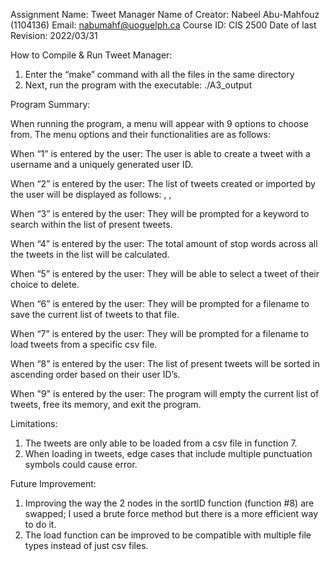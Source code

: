 Assignment Name: Tweet Manager
Name of Creator: Nabeel Abu-Mahfouz (1104136)
Email: nabumahf@uoguelph.ca
Course ID: CIS 2500
Date of last Revision: 2022/03/31


How to Compile & Run Tweet Manager:

1. Enter the “make” command with all the files in the same directory
2. Next, run the program with the executable: ./A3_output




Program Summary:

When running the program, a menu will appear with 9 options to choose from.
The menu options and their functionalities are as follows:

When “1” is entered by the user:
The user is able to create a tweet with a username and a uniquely generated user ID.

When “2” is entered by the user:
The list of tweets created or imported by the user will be displayed as follows: <userID>, <username>, <tweet>

When “3” is entered by the user:
They will be prompted for a keyword to search within the list of present tweets.

When “4” is entered by the user:
The total amount of stop words across all the tweets in the list will be calculated.

When “5” is entered by the user:
They will be able to select a tweet of their choice to delete.

When “6” is entered by the user:
They will be prompted for a filename to save the current list of tweets to that file.

When “7” is entered by the user:
They will be prompted for a filename to load tweets from a specific csv file.

When “8” is entered by the user:
The list of present tweets will be sorted in ascending order based on their user ID’s.

When "9" is entered by the user:
The program will empty the current list of tweets, free its memory, and exit the program.



Limitations:

1.	The tweets are only able to be loaded from a csv file in function 7.
2.	When loading in tweets, edge cases that include multiple punctuation symbols could cause error. 



Future Improvement:

1.	Improving the way the 2 nodes in the sortID function (function #8) are swapped; I used a brute force method but there is a more efficient way to do it. 
2.	The load function can be improved to be compatible with multiple file types instead of just csv files.


